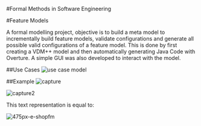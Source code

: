 #Formal Methods in Software Engineering

#Feature Models

A formal modelling project, objective is to build a meta model to incrementally build feature models, validate configurations and generate all possible valid configurations of a feature model. This is done by first creating a VDM++ model and then automatically generating Java Code with Overture.
A simple GUI was also developed to interact with the model.

##Use Cases
![use case model](https://cloud.githubusercontent.com/assets/9083330/21742908/4f97eeb8-d4f0-11e6-85f3-6c3925025b27.png)


##Example
![capture](https://cloud.githubusercontent.com/assets/9083330/21942298/68af4a30-d9c4-11e6-906d-fb46d02c2429.PNG)

![capture2](https://cloud.githubusercontent.com/assets/9083330/21942376/c152c018-d9c4-11e6-8643-52fc0aa6d7f0.PNG)


This text representation is equal to:

![475px-e-shopfm](https://cloud.githubusercontent.com/assets/9083330/21742955/03f6ac8c-d4f1-11e6-97eb-950516f901b4.jpg)


